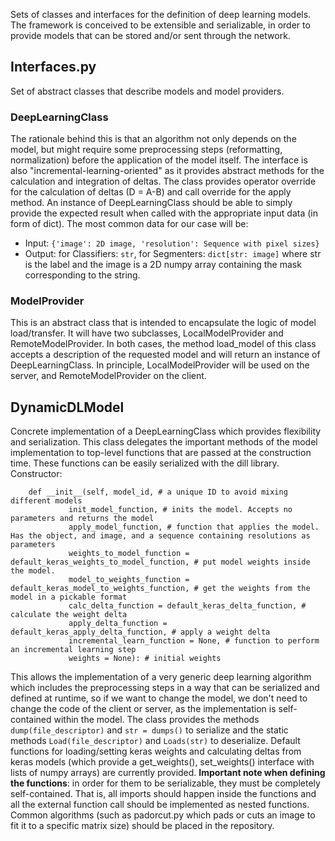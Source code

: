 Sets of classes and interfaces for the definition of deep learning models.
The framework is conceived to be extensible and serializable, in order to provide models that can be stored and/or sent through the network.
## Interfaces.py
Set of abstract classes that describe models and model providers. 
### DeepLearningClass
The rationale behind this is that an algorithm not only depends on the model, but might require some preprocessing steps (reformatting, normalization) before the application of the model itself. The interface is also "incremental-learning-oriented" as it provides abstract methods for the calculation and integration of deltas. The class provides operator override for the calculation of deltas (D = A-B) and call override for the apply method.
An instance of DeepLearningClass should be able to simply provide the expected result when called with the appropriate input data (in form of dict). The most common data for our case will be:

 - Input: `{'image': 2D image, 'resolution': Sequence with pixel sizes}`
 - Output: for Classifiers: `str`, for Segmenters: `dict[str: image]` where str is the label and the image is a 2D numpy array containing the mask corresponding to the string.

### ModelProvider
This is an abstract class that is intended to encapsulate the logic of model load/transfer. It will have two subclasses, LocalModelProvider and RemoteModelProvider. In both cases, the method load_model of this class accepts a description of the requested model and will return an instance of DeepLearningClass. In principle, LocalModelProvider will be used on the server, and RemoteModelProvider on the client.

## DynamicDLModel
Concrete implementation of a DeepLearningClass which provides flexibility and serialization. This class delegates the important methods of the model implementation to top-level functions that are passed at the construction time. These functions can be easily serialized with the dill library.
Constructor:

        def __init__(self, model_id, # a unique ID to avoid mixing different models
                 init_model_function, # inits the model. Accepts no parameters and returns the model
                 apply_model_function, # function that applies the model. Has the object, and image, and a sequence containing resolutions as parameters
                 weights_to_model_function = default_keras_weights_to_model_function, # put model weights inside the model.
                 model_to_weights_function = default_keras_model_to_weights_function, # get the weights from the model in a pickable format
                 calc_delta_function = default_keras_delta_function, # calculate the weight delta
                 apply_delta_function = default_keras_apply_delta_function, # apply a weight delta
                 incremental_learn_function = None, # function to perform an incremental learning step
                 weights = None): # initial weights
This allows the implementation of a very generic deep learning algorithm which includes the preprocessing steps in a way that can be serialized and defined at runtime, so if we want to change the model, we don't need to change the code of the client or server, as the implementation is self-contained within the model.
The class provides the methods `dump(file_descriptor)` and `str = dumps()` to serialize and the static methods `Load(file_descriptor)` and `Loads(str)` to deserialize.
Default functions for loading/setting keras weights and calculating deltas from keras models (which provide a get_weights(), set_weights() interface with lists of numpy arrays) are currently provided.
**Important note when defining the functions**: in order for them to be serializable, they must be completely self-contained. That is, all imports should happen inside the functions and all the external function call should be implemented as nested functions. Common algorithms (such as padorcut.py which pads or cuts an image to fit it to a specific matrix size) should be placed in the repository.
